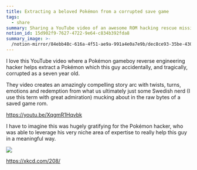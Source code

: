```yaml
---
title: Extracting a beloved Pokémon from a corrupted save game
tags:
  - share
summary: Sharing a YouTube video of an awesome ROM hacking rescue mission
notion_id: 15d902f9-7627-4722-9e64-c834b392fda8
summary_image: >-
  /notion-mirror/84ebb48c-616a-4f51-ae9a-991a4e0a7e9b/dec8ce93-35be-430f-abab-6253d0e64cb1/Untitled.png
---
```

I love this YouTube video where a Pokémon gameboy reverse engineering hacker helps extract a Pokémon which this guy accidentally, and tragically, corrupted as a seven year old.

They video creates an amazingly compelling story arc with twists, turns, emotions and redemption from what us ultimately just some Swedish nerd (I use this term with great admiration) mucking about in the raw bytes of a saved game rom.

<https://youtu.be/XqgmR1Hqvbk>

I have to imagine this was hugely gratifying for the Pokémon hacker, who was able to leverage his very niche area of expertise to really help this guy in a meaningful way.

![](/notion-mirror/84ebb48c-616a-4f51-ae9a-991a4e0a7e9b/dec8ce93-35be-430f-abab-6253d0e64cb1/Untitled.png)

<https://xkcd.com/208/>

